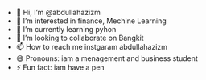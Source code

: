 - 👋 Hi, I’m @abdullahazizm
- 👀 I’m interested in finance, Mechine Learning
- 🌱 I’m currently learning pyhon
- 💞️ I’m looking to collaborate on Bangkit
- 📫 How to reach me instgaram abdullahazizm
- 😄 Pronouns: iam a menagement and business student
- ⚡ Fun fact: iam have a pen

<!---
abdullahazizm/abdullahazizm is a ✨ special ✨ repository because its `README.md` (this file) appears on your GitHub profile.
You can click the Preview link to take a look at your changes.
--->
